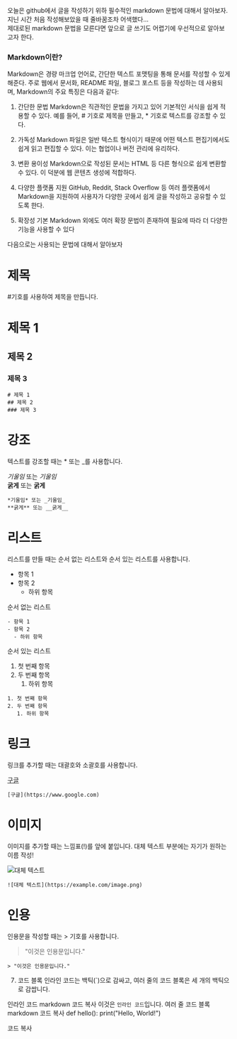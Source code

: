 오늘은 github에서 글을 작성하기 위하 필수적인 markdown 문법에 대해서 알아보자.   
지닌 시간 처음 작성해보았을 때 줄바꿈조차 어색했다...    
제대로된 markdown 문법을 모른다면 앞으로 글 쓰기도 어렵기에 우선적으로 알아보고자 한다.   


### Markdown이란?
Markdown은 경량 마크업 언어로, 간단한 텍스트 포맷팅을 통해 문서를 작성할 수 있게 해준다. 주로 웹에서 문서화, README 파일, 블로그 포스트 등을 작성하는 데 사용되며, Markdown의 주요 특징은 다음과 같다:

1. 간단한 문법
Markdown은 직관적인 문법을 가지고 있어 기본적인 서식을 쉽게 적용할 수 있다. 예를 들어, # 기호로 제목을 만들고, * 기호로 텍스트를 강조할 수 있다.

2. 가독성
Markdown 파일은 일반 텍스트 형식이기 때문에 어떤 텍스트 편집기에서도 쉽게 읽고 편집할 수 있다. 이는 협업이나 버전 관리에 유리하다.

3. 변환 용이성
Markdown으로 작성된 문서는 HTML 등 다른 형식으로 쉽게 변환할 수 있다. 이 덕분에 웹 콘텐츠 생성에 적합하다.

4. 다양한 플랫폼 지원
GitHub, Reddit, Stack Overflow 등 여러 플랫폼에서 Markdown을 지원하여 사용자가 다양한 곳에서 쉽게 글을 작성하고 공유할 수 있도록 한다.

5. 확장성
기본 Markdown 외에도 여러 확장 문법이 존재하여 필요에 따라 더 다양한 기능을 사용할 수 있다   
   
다음으로는 사용되는 문법에 대해서 알아보자 


# 제목
#기호를 사용하여 제목을 만듭니다.   

# 제목 1
## 제목 2
### 제목 3
```
# 제목 1   
## 제목 2   
### 제목 3   
```



# 강조
텍스트를 강조할 때는 * 또는 _를 사용합니다.   

*기울임* 또는 _기울임_   
**굵게** 또는 __굵게__   
```
*기울임* 또는 _기울임_
**굵게** 또는 __굵게__
```


# 리스트
리스트를 만들 때는 순서 없는 리스트와 순서 있는 리스트를 사용합니다.   

- 항목 1
- 항목 2
  - 하위 항목
   
순서 없는 리스트
```
- 항목 1
- 항목 2
  - 하위 항목
```
   
순서 있는 리스트
1. 첫 번째 항목
2. 두 번째 항목
   1. 하위 항목
```
1. 첫 번째 항목
2. 두 번째 항목
   1. 하위 항목
```   

# 링크
링크를 추가할 때는 대괄호와 소괄호를 사용합니다.

[구글](https://www.google.com)
```
[구글](https://www.google.com)
```

# 이미지
이미지를 추가할 때는 느낌표(!)를 앞에 붙입니다.
대체 텍스트 부분에는 자기가 원하는 이름 작성!
   
![대체 텍스트](https://example.com/image.png)
```
![대체 텍스트](https://example.com/image.png)
```

# 인용
인용문을 작성할 때는 > 기호를 사용합니다.
> "이것은 인용문입니다."
```
> "이것은 인용문입니다."
```
7. 코드 블록
인라인 코드는 백틱(`)으로 감싸고, 여러 줄의 코드 블록은 세 개의 백틱으로 감쌉니다.

인라인 코드
markdown
코드 복사
이것은 `인라인 코드`입니다.
여러 줄 코드 블록
markdown
코드 복사
def hello(): print("Hello, World!")

코드 복사
